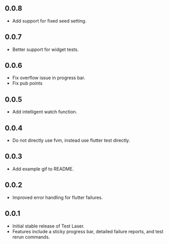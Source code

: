 ## 0.0.8
- Add support for fixed seed setting.

## 0.0.7
- Better support for widget tests.

## 0.0.6
- Fix overflow issue in progress bar.
- Fix pub points

## 0.0.5
- Add intelligent watch function.

## 0.0.4
- Do not directly use fvm, instead use flutter test directly.

## 0.0.3
- Add example gif to README.

## 0.0.2
- Improved error handling for flutter failures.

## 0.0.1

- Initial stable release of Test Laser.
- Features include a sticky progress bar, detailed failure reports, and test rerun commands.
